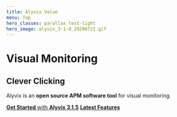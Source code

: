 ```yaml
---
title: Alyvix Value
menu: Top
hero_classes: parallax text-light
hero_image: alyvix_3-1-0_20200721.gif
---
```

<!--
hero_classes: text-dark overlay-light parallax
-->

# Visual Monitoring
## Clever Clicking
<!--
Click Clock
-->

Alyvix is an **open source APM software tool** for visual monitoring.

[**Get Started** with **Alyvix 3.1.5**](https://alyvix.com/learn/getting_started.html?classes=btn,btn-success,btn-lg&target=_blank)
[**Latest Features**](https://www.alyvix.com/learn/release_notes/release_notes_31.html?classes=btn,btn-primary,btn-lg&target=_blank)
